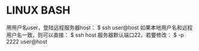 LINUX BASH
============

用用户名user，登陆远程服务器host：
	$ ssh user@host
如果本地用户名和远程用户名一致，则可以直接：
	$ ssh host
服务器默认端口22，若要修改：
	$ -p 2222 user@host